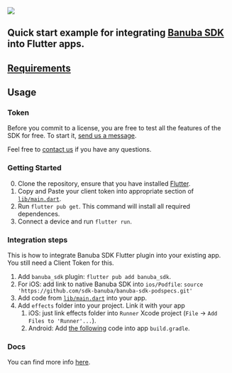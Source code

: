 [![](https://www.banuba.com/hubfs/Banuba_November2018/Images/Banuba%20SDK.png)](https://docs.banuba.com/)

## Quick start example for integrating [Banuba SDK](https://docs.banuba.com/) into Flutter apps.  

## [Requirements](https://docs.banuba.com/face-ar-sdk-v1/overview/system_requirements)

## Usage

### Token
Before you commit to a license, you are free to test all the features of the SDK for free. To start it, [send us a message](https://www.banuba.com/facear-sdk/face-filters#form).  


Feel free to [contact us](https://docs.banuba.com/face-ar-sdk-v1/support) if you have any questions.

### Getting Started

0. Clone the repository, ensure that you have installed [Flutter](https://docs.flutter.dev/get-started/install).
1. Copy and Paste your client token into appropriate section of [`lib/main.dart`](lib/main.dart#L30).
2. Run `flutter pub get`. This command will install all required dependences.
3. Connect a device and run `flutter run`.

### Integration steps

This is how to integrate Banuba SDK Flutter plugin into your existing app. You still need a Client Token for this.

1. Add `banuba_sdk` plugin: `flutter pub add banuba_sdk`.
2. For iOS: add link to native Banuba SDK into `ios/Podfile`: `source 'https://github.com/sdk-banuba/banuba-sdk-podspecs.git'`
3. Add code from [`lib/main.dart`](lib/main.dart) into your app.
4. Add `effects` folder into your project. Link it with your app
    1. iOS: just link effects folder into `Runner` Xcode project (`File` -> `Add Files to 'Runner'...`).
    2. Android: Add [the following](android/app/build.gradle#L61) code into app `build.gradle`.

### Docs
You can find more info [here](https://docs.banuba.com/).